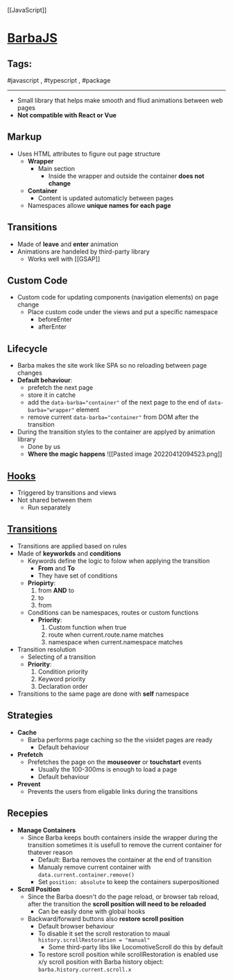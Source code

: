 [[JavaScript]]

# [BarbaJS](https://barba.js.org/)

## Tags:
#javascript , #typescript , #package 

---

- Small library that helps make smooth and fliud animations between web pages
- **Not compatible with React or Vue**

## Markup
- Uses HTML attributes to figure out page structure
	- **Wrapper**
		- Main section
			- Inside the wrapper and outside the container **does not change**
	- **Container**
		- Content is updated automaticly between pages
	- Namespaces allowe **unique names for each page**

## Transitions
- Made of **leave** and **enter** animation
- Animations are handeled by third-party library
	- Works well with [[GSAP]]


## Custom Code
- Custom code for updating components (navigation elements) on page change
	- Place custom code under the views and put a specific namespace
		- beforeEnter
		- afterEnter

## Lifecycle
- Barba makes the site work like SPA so no reloading between page changes
- **Default behaviour**:
	- prefetch the next page
	- store it in catche
	- add the `data-barba="container"` of the next page to the end of `data-barba="wrapper"` element
	- remove current `data-barba="container"` from DOM after the transition
- During the transition styles to the container are applyed by animation library
	- Done by us
	- **Where the magic happens**
![[Pasted image 20220412094523.png]]

## [Hooks](https://barba.js.org/docs/advanced/hooks/)
- Triggered by transitions and views
- Not shared between them
	- Run separately

## [Transitions](https://barba.js.org/docs/advanced/transitions/)
- Transitions are applied based on rules
- Made of **keyworkds** and **conditions**
	- Keywords define the logic to folow when applying the transition
		- **From** and **To**
		- They have set of conditions
	- **Priopirty**:
		1) from **AND** to
		2) to
		3) from
	- Conditions can be namespaces, routes or custom functions
		- **Priority**:
			1) Custom function when true
			2) route when current.route.name matches
			3) namespace when current.namespace matches
- Transition resolution
	- Selecting of a transition
	- **Priority**:
		1) Condition priority
		2) Keyword priority
		3) Declaration order
- Transitions to the same page are done with **self** namespace

## Strategies
- **Cache**
	- Barba performs page caching so the the visidet pages are ready
		- Default behaviour
- **Prefetch**
	- Prefetches the page on the **mouseover** or **touchstart** events
		- Usually the 100-300ms is enough to load a page
		- Default behaviour
- **Prevent**
	- Prevents the users from eligable links during the transitions

## Recepies
- **Manage Containers**
	- Since Barba keeps bouth containers inside the wrapper during the transition sometimes it is usefull to remove the current container for thatever reason
		- Default: Barba removes the container at the end of transition
		- Manualy remove current container with `data.current.container.remove()`
		- Set `position: absolute` to keep the containers superpositioned
- **Scroll Position**
	- Since the Barba doesn't do the page reload, or browser tab reload, after the transition the **scroll position will need to be reloaded**
		- Can be easily done with global hooks
	- Backward/forward buttons also **restore scroll position**
		- Default browser behaviour
		- To disable it set the scroll restoration to maual `history.scrollRestoration = "manual"`
			- Some third-party libs like LocomotiveScroll do this by default
		- To restore scroll position while scrollRestoration is enabled use x/y scroll position with Barba history object: `barba.history.current.scroll.x`